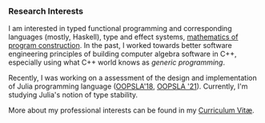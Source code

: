 ### Research Interests

I am interested in typed functional programming and corresponding languages (mostly, Haskell),
type and effect systems, [mathematics of program construction][1]. In the past, I worked
towards better software engineering principles of building computer algebra software in C++,
especially using what C++ world knows as _generic programming_. 

Recently, I was working
on a assessment of the design and implementation of Julia programming language
([OOPSLA'18][2], [OOPSLA '21][oopsla21]). Currently, I'm studying Julia's
notion of type stability.

More about my professional interests can be found in my [Curriculum Vitæ](cv.pdf).

[1]: https://patternsinfp.wordpress.com/2010/09/18/story-so-far/
[2]: https://www.di.ens.fr/~zappa/projects/lambdajulia/
[rai]: https://www.relational.ai/
[oopsla21]: Projects/stability
